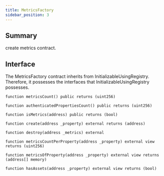 ```yaml
---
title: MetricsFactory
sidebar_position: 3
---
```


## Summary

create metrics contract.

## Interface

The MetricsFactory contract inherits from InitializableUsingRegistry. Therefore, it possesses the interfaces that InitializableUsingRegistry possesses.

`function metricsCount() public returns (uint256)`

`function authenticatedPropertiesCount() public returns (uint256)`

`function isMetrics(address) public returns (bool)`

`function create(address _property) external returns (address)`

`function destroy(address _metrics) external`

`function metricsCountPerProperty(address _property) external view returns (uint256)`

`function metricsOfProperty(address _property) external view returns (address[] memory)`

`function hasAssets(address _property) external view returns (bool)`
